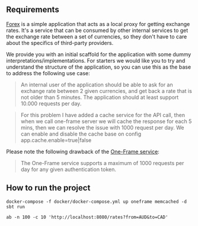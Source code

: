 ## Requirements

[Forex](forex-mtl) is a simple application that acts as a local proxy for getting exchange rates. It's a service that can be consumed by other internal services to get the exchange rate between a set of currencies, so they don't have to care about the specifics of third-party providers.

We provide you with an initial scaffold for the application with some dummy interpretations/implementations. For starters we would like you to try and understand the structure of the application, so you can use this as the base to address the following use case:

> An internal user of the application should be able to ask for an exchange rate between 2 given currencies, and get back a rate that is not older than 5 minutes. The application should at least support 10.000 requests per day.

> For this problem I have added a cache service for the API call, then when we call one-frame server we will cache the response for each 5 mins, then we can resolve the issue with 1000 request per day. We can enable and disable the cache base on config app.cache.enable=true|false  

Please note the following drawback of the [One-Frame service](https://hub.docker.com/r/paidyinc/one-frame):

> The One-Frame service supports a maximum of 1000 requests per day for any given authentication token.

## How to run the project

```shell
docker-compose -f docker/docker-compose.yml up oneframe memcached -d
sbt run
```

```shell
ab -n 100 -c 10 'http://localhost:8080/rates?from=AUD&to=CAD'
```
